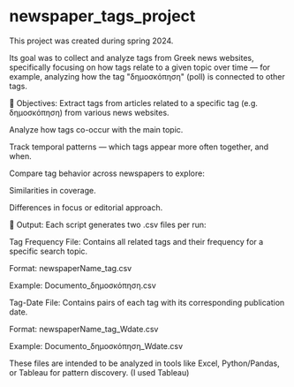 # newspaper_tags_project

This project was created during spring 2024.

Its goal was to collect and analyze tags from Greek news websites, specifically focusing on how tags relate to a given topic over time — for example, analyzing how the tag "δημοσκόπηση" (poll) is connected to other tags.

🎯 Objectives:
Extract tags from articles related to a specific tag (e.g. δημοσκόπηση) from various news websites.

Analyze how tags co-occur with the main topic.

Track temporal patterns — which tags appear more often together, and when.

Compare tag behavior across newspapers to explore:

Similarities in coverage.

Differences in focus or editorial approach.

📁 Output:
Each script generates two .csv files per run:

Tag Frequency File:
Contains all related tags and their frequency for a specific search topic.

Format: newspaperName_tag.csv

Example: Documento_δημοσκόπηση.csv

Tag-Date File:
Contains pairs of each tag with its corresponding publication date.

Format: newspaperName_tag_Wdate.csv

Example: Documento_δημοσκόπηση_Wdate.csv

These files are intended to be analyzed in tools like Excel, Python/Pandas, or Tableau for pattern discovery. (I used Tableau)
